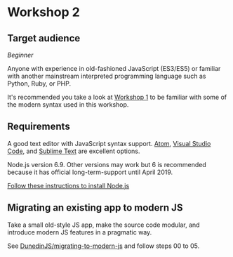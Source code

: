 # Workshop 2

## Target audience

_Beginner_

Anyone with experience in old-fashioned JavaScript (ES3/ES5) or familiar with another mainstream interpreted programming language such as Python, Ruby, or PHP.

It's recommended you take a look at [Workshop 1](../1/overview.md) to be familiar with some of the modern syntax used in this workshop.

## Requirements

A good text editor with JavaScript syntax support.
[Atom](https://atom.io/), [Visual Studio Code](https://code.visualstudio.com), and [Sublime Text](https://www.sublimetext.com/) are excellent options.

Node.js version 6.9. Other versions may work but 6 is recommended because it has official long-term-support until April 2019.

[Follow these instructions to install Node.js](../../topics/common/nodejs-install.md)

## Migrating an existing app to modern JS

Take a small old-style JS app, make the source code modular, and introduce modern JS features in a pragmatic way.

See [DunedinJS/migrating-to-modern-js](https://github.com/DunedinJS/migrating-to-modern-js)
and follow steps 00 to 05.
